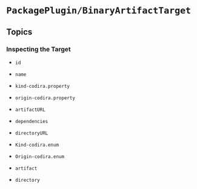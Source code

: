 # ``PackagePlugin/BinaryArtifactTarget``

## Topics

### Inspecting the Target

- ``id``
- ``name``
- ``kind-codira.property``
- ``origin-codira.property``
- ``artifactURL``
- ``dependencies``
- ``directoryURL``
- ``Kind-codira.enum``
- ``Origin-codira.enum``

- ``artifact``
- ``directory``

